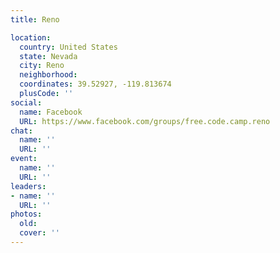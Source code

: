 ```yaml
---
title: Reno

location:
  country: United States
  state: Nevada
  city: Reno
  neighborhood: 
  coordinates: 39.52927, -119.813674
  plusCode: ''
social:
  name: Facebook
  URL: https://www.facebook.com/groups/free.code.camp.reno
chat:
  name: ''
  URL: ''
event:
  name: ''
  URL: ''
leaders:
- name: ''
  URL: ''
photos:
  old: 
  cover: ''
---
```

